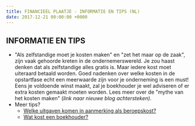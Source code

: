 ```yaml
---
title: FINANCIEEL PLAATJE - INFORMATIE EN TIPS (NL)
date: 2017-12-21 00:00:00 +0000
---
```

## INFORMATIE EN TIPS

* "Als zelfstandige moet je kosten maken" en "zet het maar op de zaak", zijn vaak gehoorde kreten in de ondernemerswereld. Je zou haast denken dat als zelfstandige alles gratis is. Maar iedere kost moet uiteraard betaald worden. Goed nadenken over welke kosten in de opstartfase echt een meerwaarde zijn voor je onderneming is een must! Eens je voldoende winst maakt, zal je boekhouder je wel adviseren of er extra kosten gemaakt moeten worden. Lees meer over de "mythe van het kosten maken" (_link naar nieuwe blog achtersteken)_.
* Meer tips?
  * [Welke uitgaven komen in aanmerking als beroepskost?](http://www.xerius.be/blog/aftrekbare-kosten/)
  * [Wat kost een boekhouder?](http://www.xerius.be/blog/kosten-boekhouder/)